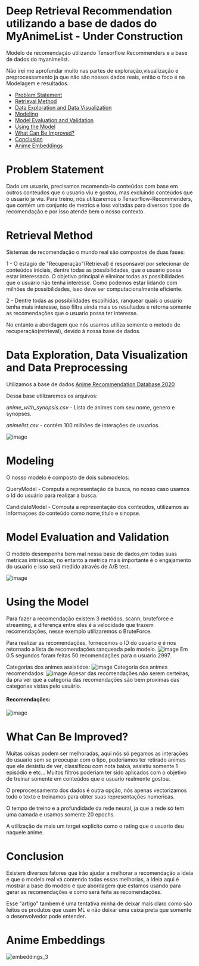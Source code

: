 # Deep Retrieval Recommendation utilizando a base de dados do MyAnimeList - Under Construction 
Modelo de recomendação utilizando Tensorflow Recommenders e a base de dados do myanimelist.

Não irei me aprofundar muito nas partes de exploração,visualização e preprocessamento ja que não são nossos dados reais, então o foco é na Modelagem e resultados.

- [Problem Statement](#problem-statement)
- [Retrieval Method](#retrieval-method)
- [Data Exploration and Data Visualization](#data-exploration-data-visualization-and-data-preprocessing)
- [Modeling](#modeling)
- [Model Evaluation and Validation](#model-evaluation-and-validation)
- [Using the Model](#using-the-model)
- [What Can Be Improved?](#what-can-be-improved)
- [Conclusion](#conclusion)
- [Anime Embeddings](#anime-embeddings)

# Problem Statement
Dado um usuario, precisamos recomenda-lo conteúdos com base em outros conteúdos que o usuario viu e gostou, mas excluindo conteúdos que o usuario ja viu.
Para treino, nós utilizaremos o Tensorflow-Recommenders, que contém um conjunto de metrics e loss voltadas para diversos tipos de recomendação e por isso atende bem o nosso contexto.
# Retrieval Method
Sistemas de recomendação o mundo real são compostos de duas fases:

1 - O estagio de "Recuperação"(Retrieval) é responsavel por selecionar de conteúdos iniciais, dentre todas as possibilidades, que o usuario possa estar interessado. O objetivo principal é eliminar todas as possibilidades que o usuario não tenha interesse. Como podemos estar lidando com milhões de possibilidades, isso deve ser computacionalmente eficiente.

2 - Dentre todas as possibilidades escolhidas, ranquear quais o usuario tenha mais interesse, isso filtra ainda mais os resultados e retorna somente as recomendações que o usuario possa ter interesse.

No entanto a abordagem que nós usamos utiliza somente o metodo de recuperação(retrieval), devido à nossa base de dados.

# Data Exploration, Data Visualization and Data Preprocessing
Utilizamos a base de dados [Anime Recommendation Database 2020](https://www.kaggle.com/hernan4444/anime-recommendation-database-2020)

Dessa base utilizaremos os arquivos:

*anime_with_synopsis.csv* - Lista de animes com seu nome, genero e synopses.

*animelist.csv* - contém 100 milhões de interações de usuarios.

![image](https://user-images.githubusercontent.com/71555983/155591932-1ca7165e-3008-465a-ba84-17f439b849b4.png)

# Modeling

O nosso modelo é composto de dois submodelos:

QueryModel - Computa a representação da busca, no nosso caso usamos o Id do usuário para realizar a busca.

CandidateModel - Computa a representação dos conteúdos, utilizamos as informaçoes do conteúdo como nome,titulo e sinopse.

# Model Evaluation and Validation
O modelo desempenha bem mal nessa base de dados,em todas suas metricas intrissicas, no entanto a metrica mais importante é o engajamento do usuario e isso será medido através de A/B test.

![image](https://user-images.githubusercontent.com/71555983/155594853-b68f137e-c16e-4562-9e06-fbd8d709db37.png)

# Using the Model
Para fazer a recomendação existem 3 metódos, scann, bruteforce e streaming, a diferença entre eles é a velocidade que trazem recomendações, nesse exemplo utilizaremos o BruteForce.

Para realizar as recomendações, fornecemos o ID do usuario e é nos retornado a lista de recomendações ranqueada pelo modelo.
![image](https://user-images.githubusercontent.com/71555983/155600874-124e6414-a5a9-4625-8690-88e52f642eac.png)
Em 0.5 segundos foram feitas 50 recomendações para o usuario 2997.

Categorias dos animes assistidos:
![image](https://user-images.githubusercontent.com/71555983/155603953-2bc4dcd0-00dd-4107-ad03-eef695ced869.png)
Categoria dos animes recomendados:
![image](https://user-images.githubusercontent.com/71555983/155604801-bd000972-0e5d-4b0c-9c34-0b07dce1e7e4.png)
Apesar das recomendações não serem certeiras, da pra ver que a categoria das recomendações são bem proximas das categorias vistas pelo usuário.

#### Recomendações:
![image](https://user-images.githubusercontent.com/71555983/155601155-dbab3d30-4138-4604-9e6c-763e97730509.png)

# What Can Be Improved?
Muitas coisas podem ser melhoradas, aqui nós só pegamos as interações do usuario sem se preocupar com o tipo, poderiamos ter retirado animes que ele desistiu de ver, classificou com nota baixa, assistiu somente 1 episódio e etc...
Muitos filtros poderiam ter sido aplicados com o objetivo de treinar somente em conteúdos que o usuario realmente gostou.

O preprocessamento dos dados é outra opção, nós apenas vectorizamos todo o texto e treinamos para obter suas representações numericas.

O tempo de treino e a profundidade da rede neural, ja que a rede só tem uma camada e usamos somente 20 epochs.

A utilização de mais um target explicito como o rating que o usuario deu naquele anime.

# Conclusion
Existem diversos fatores que irão ajudar a melhorar a recomendação a ideia é que o modelo real vá contendo todas essas melhorias, a ideia aqui é mostrar a base do modelo e que abordagem que estamos usando para gerar as recomendações e como será feita as recomendações.

Esse "artigo" tambem é uma tentativa minha de deixar mais claro como são feitos os produtos que usam ML e não deixar uma caixa preta que somente o desenvolvedor pode entender.
# Anime Embeddings
![embeddings_3](https://user-images.githubusercontent.com/71555983/155336541-8dec7647-07ba-43eb-8a12-7d229645bbbc.png)

